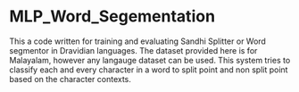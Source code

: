 # MLP_Word_Segementation
This a code written for training and evaluating Sandhi Splitter or Word segmentor in Dravidian languages. The dataset provided here is for Malayalam, however any langauge dataset can be used. This system tries to classify each and every character in a word to split point and non split point based on the character contexts.

